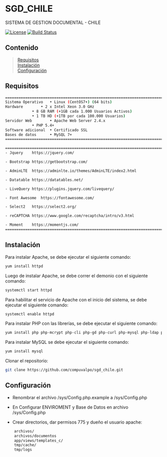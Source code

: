 # SGD_CHILE
SISTEMA DE GESTION DOCUMENTAL - CHILE

[![License](https://img.shields.io/badge/licence-Apache%202.0-brightgreen.svg?style=flat)](LICENSE)
[![Build Status](https://github.com/compuvalpo/sgd_chile.git?branch=master)](https://github.com/compuvalpo/sgd_chile.git)

## Contenido

> [Requisitos](#requisitos)  
> [Instalación](#instalación)  
> [Configuración](#configuración)  

## Requisitos

```bash
======================================================================================
Sistema Operativo	• Linux (CentOS7+) (64 bits)
Hardware		• 2 x Intel Xeon 3.0 GHz 
			• 8 GB RAM (+1GB cada 1.000 Usuarios Activos)
			• 1 TB HD (+1TB por cada 100.000 Usuarios)
Servidor Web		• Apache Web Server 2.4.x 
			• PHP 5.4+
Software adicional	• Certificado SSL
Bases de datos		• MySQL 7+
======================================================================================
```

```bash
======================================================================================
- Jquery	https://jquery.com/

- Bootstrap	https://getbootstrap.com/

- AdminLTE	https://adminlte.io/themes/AdminLTE/index2.html

- Datatable	https://datatables.net/

- LiveQuery	https://plugins.jquery.com/livequery/

- Font Awesome	https://fontawesome.com/

- Select2	https://select2.org/

- reCAPTCHA	https://www.google.com/recaptcha/intro/v3.html

- Moment	https://momentjs.com/
======================================================================================
```


## Instalación
Para instalar Apache, se debe ejecutar el siguiente comando:
```bash
yum install httpd
```

Luego de instalar Apache, se debe correr el demonio con el siguiente comando:
```bash
systemctl start httpd
```

Para habilitar el servicio de Apache con el inicio del sistema, se debe ejecutar el siguiente comando:
```bash
systemctl enable httpd
```

Para instalar PHP con las librerías, se debe ejecutar el siguiente comando:
```bash
yum install php php-mcrypt php-cli php-gd php-curl php-mysql php-ldap php-zip php-fileinfo
```

Para instalar MySQL se debe ejecutar el siguiente comando:
```bash
yum install mysql
```

Clonar el repositorio:
```bash
git clone https://github.com/compuvalpo/sgd_chile.git
```


## Configuración
- Renombrar el archivo /sys/Config.php.example a /sys/Config.php

- En Configurar ENVIROMENT y Base de Datos en archivo /sys/Config.php

- Crear directorios, dar permisos 775 y dueño el usuario apache:
```bash
	archivos/
	archivos/documentos
	app/views/templates_c/
	tmp/cache/
	tmp/logs 
```
